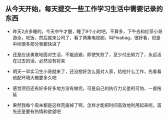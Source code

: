 从今天开始，每天提交一些工作学习生活中需要记录的东西
---
- 昨天2点多睡的，今天中午才醒，睡了9个小时吧，不算多，下午去和红茶小哥游泳，吃饭，然后就来公司了，看了两集电视剧，叫Fleabag，很好看，但是中间很多部分我都快进了  

- 还是应该勇敢地面对生活，不能逃避，即使失败了，至少付出努力了，永远活在过去的话，必然没有将来  

- 明天一早实习生小哥就来了，还没想好怎么面对人家，给他什么工作，先看看他配环境大概要多久吧  

- 感觉项目还有好多好多地方没有做完，可是自己的执行力又差的可怕，一直拖延
  
- 果然我每个周末都是这样荒废掉了啊，怎样才能把时间高效地利用起来呢，首先还是要有热情和欲望吧      
